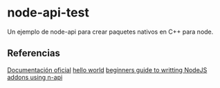 # node-api-test
Un ejemplo de node-api para crear paquetes nativos en C++ para node.

## Referencias

[Documentación oficial](https://nodejs.org/api/n-api.html)
[hello world](https://nodejs.org/api/addons.html#hello-world)
[beginners guide to writting NodeJS addons using n-api](https://blog.atulr.com/node-addon-guide/)


